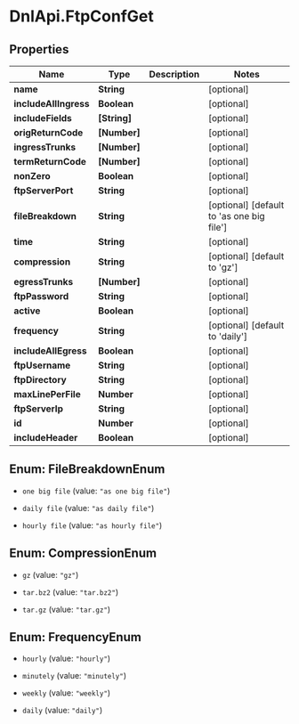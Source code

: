 # DnlApi.FtpConfGet

## Properties
Name | Type | Description | Notes
------------ | ------------- | ------------- | -------------
**name** | **String** |  | [optional] 
**includeAllIngress** | **Boolean** |  | [optional] 
**includeFields** | **[String]** |  | [optional] 
**origReturnCode** | **[Number]** |  | [optional] 
**ingressTrunks** | **[Number]** |  | [optional] 
**termReturnCode** | **[Number]** |  | [optional] 
**nonZero** | **Boolean** |  | [optional] 
**ftpServerPort** | **String** |  | [optional] 
**fileBreakdown** | **String** |  | [optional] [default to &#39;as one big file&#39;]
**time** | **String** |  | [optional] 
**compression** | **String** |  | [optional] [default to &#39;gz&#39;]
**egressTrunks** | **[Number]** |  | [optional] 
**ftpPassword** | **String** |  | [optional] 
**active** | **Boolean** |  | [optional] 
**frequency** | **String** |  | [optional] [default to &#39;daily&#39;]
**includeAllEgress** | **Boolean** |  | [optional] 
**ftpUsername** | **String** |  | [optional] 
**ftpDirectory** | **String** |  | [optional] 
**maxLinePerFile** | **Number** |  | [optional] 
**ftpServerIp** | **String** |  | [optional] 
**id** | **Number** |  | [optional] 
**includeHeader** | **Boolean** |  | [optional] 


<a name="FileBreakdownEnum"></a>
## Enum: FileBreakdownEnum


* `one big file` (value: `"as one big file"`)

* `daily file` (value: `"as daily file"`)

* `hourly file` (value: `"as hourly file"`)




<a name="CompressionEnum"></a>
## Enum: CompressionEnum


* `gz` (value: `"gz"`)

* `tar.bz2` (value: `"tar.bz2"`)

* `tar.gz` (value: `"tar.gz"`)




<a name="FrequencyEnum"></a>
## Enum: FrequencyEnum


* `hourly` (value: `"hourly"`)

* `minutely` (value: `"minutely"`)

* `weekly` (value: `"weekly"`)

* `daily` (value: `"daily"`)




